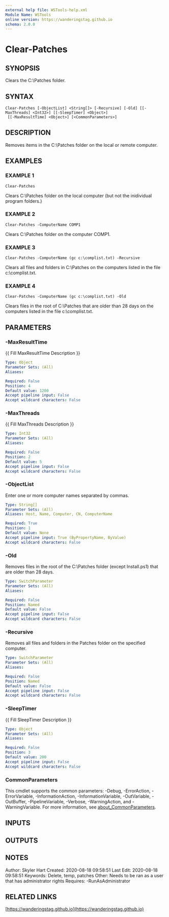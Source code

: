 ```yaml
---
external help file: WSTools-help.xml
Module Name: WSTools
online version: https://wanderingstag.github.io
schema: 2.0.0
---
```


# Clear-Patches

## SYNOPSIS
Clears the C:\Patches folder.

## SYNTAX

```
Clear-Patches [-ObjectList] <String[]> [-Recursive] [-Old] [[-MaxThreads] <Int32>] [[-SleepTimer] <Object>]
 [[-MaxResultTime] <Object>] [<CommonParameters>]
```

## DESCRIPTION
Removes items in the C:\Patches folder on the local or remote computer.

## EXAMPLES

### EXAMPLE 1
```
Clear-Patches
```

Clears C:\Patches folder on the local computer (but not the inidividual program folders.)

### EXAMPLE 2
```
Clear-Patches -ComputerName COMP1
```

Clears C:\Patches folder on the computer COMP1.

### EXAMPLE 3
```
Clear-Patches -ComputerName (gc c:\complist.txt) -Recursive
```

Clears all files and folders in C:\Patches on the computers listed in the file c:\complist.txt.

### EXAMPLE 4
```
Clear-Patches -ComputerName (gc c:\complist.txt) -Old
```

Clears files in the root of C:\Patches that are older than 28 days on the computers listed in the file c:\complist.txt.

## PARAMETERS

### -MaxResultTime
{{ Fill MaxResultTime Description }}

```yaml
Type: Object
Parameter Sets: (All)
Aliases:

Required: False
Position: 4
Default value: 1200
Accept pipeline input: False
Accept wildcard characters: False
```

### -MaxThreads
{{ Fill MaxThreads Description }}

```yaml
Type: Int32
Parameter Sets: (All)
Aliases:

Required: False
Position: 2
Default value: 5
Accept pipeline input: False
Accept wildcard characters: False
```

### -ObjectList
Enter one or more computer names separated by commas.

```yaml
Type: String[]
Parameter Sets: (All)
Aliases: Host, Name, Computer, CN, ComputerName

Required: True
Position: 1
Default value: None
Accept pipeline input: True (ByPropertyName, ByValue)
Accept wildcard characters: False
```

### -Old
Removes files in the root of the C:\Patches folder (except Install.ps1) that are older than 28 days.

```yaml
Type: SwitchParameter
Parameter Sets: (All)
Aliases:

Required: False
Position: Named
Default value: False
Accept pipeline input: False
Accept wildcard characters: False
```

### -Recursive
Removes all files and folders in the Patches folder on the specified computer.

```yaml
Type: SwitchParameter
Parameter Sets: (All)
Aliases:

Required: False
Position: Named
Default value: False
Accept pipeline input: False
Accept wildcard characters: False
```

### -SleepTimer
{{ Fill SleepTimer Description }}

```yaml
Type: Object
Parameter Sets: (All)
Aliases:

Required: False
Position: 3
Default value: 200
Accept pipeline input: False
Accept wildcard characters: False
```

### CommonParameters
This cmdlet supports the common parameters: -Debug, -ErrorAction, -ErrorVariable, -InformationAction, -InformationVariable, -OutVariable, -OutBuffer, -PipelineVariable, -Verbose, -WarningAction, and -WarningVariable. For more information, see [about_CommonParameters](http://go.microsoft.com/fwlink/?LinkID=113216).

## INPUTS

## OUTPUTS

## NOTES
Author: Skyler Hart
Created: 2020-08-18 09:58:51
Last Edit: 2020-08-18 09:58:51
Keywords: Delete, temp, patches
Other: Needs to be ran as a user that has administrator rights
Requires:
    -RunAsAdministrator

## RELATED LINKS

[https://wanderingstag.github.io](https://wanderingstag.github.io)

